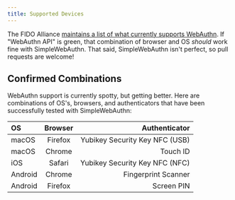 ```yaml
---
title: Supported Devices
---
```


The FIDO Alliance [maintains a list of what currently supports WebAuthn](https://fidoalliance.org/fido2/fido2-web-authentication-webauthn/). If "WebAuthn API" is green, that combination of browser and OS *should* work fine with SimpleWebAuthn. That said, SimpleWebAuthn isn't perfect, so pull requests are welcome!

## Confirmed Combinations

WebAuthn support is currently spotty, but getting better. Here are combinations of OS's, browsers, and authenticators that have been successfully tested with SimpleWebAuthn:

| OS      | Browser |                  Authenticator |
| :------ | :-----: | -----------------------------: |
| macOS   | Firefox | Yubikey Security Key NFC (USB) |
| macOS   | Chrome  |                       Touch ID |
| iOS     | Safari  | Yubikey Security Key NFC (NFC) |
| Android | Chrome  |            Fingerprint Scanner |
| Android | Firefox |                     Screen PIN |
